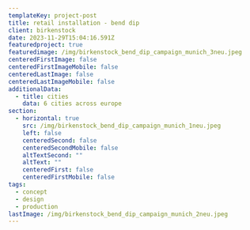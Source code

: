 ```yaml
---
templateKey: project-post
title: retail installation - bend dip
client: birkenstock
date: 2023-11-29T15:04:16.591Z
featuredproject: true
featuredimage: /img/birkenstock_bend_dip_campaign_munich_3neu.jpeg
centeredFirstImage: false
centeredFirstImageMobile: false
centeredLastImage: false
centeredLastImageMobile: false
additionalData:
  - title: cities
    data: 6 cities across europe
section:
  - horizontal: true
    src: /img/birkenstock_bend_dip_campaign_munich_1neu.jpeg
    left: false
    centeredSecond: false
    centeredSecondMobile: false
    altTextSecond: ""
    altText: ""
    centeredFirst: false
    centeredFirstMobile: false
tags:
  - concept
  - design
  - production
lastImage: /img/birkenstock_bend_dip_campaign_munich_2neu.jpeg
---
```

